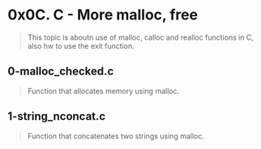 # 0x0C. C - More malloc, free
> This topic is aboutn use of malloc, calloc and realloc functions in C,
> also hw to use the exit function.

## 0-malloc_checked.c
> Function that allocates memory using malloc.

## 1-string_nconcat.c
> Function that concatenates two strings using malloc.
